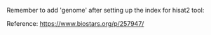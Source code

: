 Remember to add 'genome' after setting up the index for hisat2 tool:

Reference: https://www.biostars.org/p/257947/
